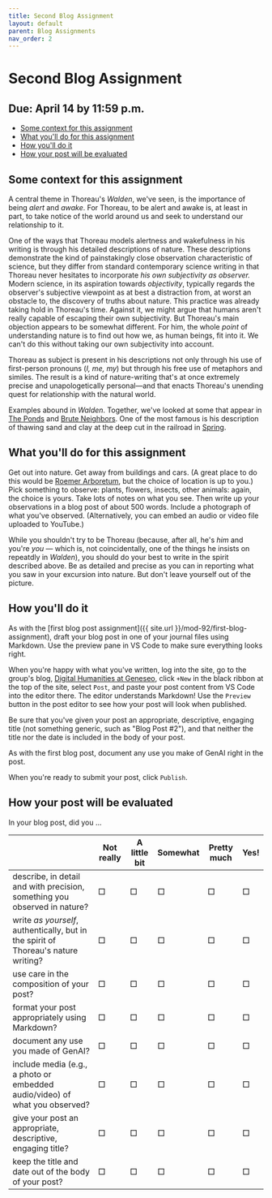 ```yaml
---
title: Second Blog Assignment
layout: default
parent: Blog Assignments
nav_order: 2
---
```


# Second Blog Assignment

## Due: April 14 by 11:59 p.m.

- [Some context for this assignment](#some-context-for-this-assignment)
- [What you'll do for this assignment](#what-youll-do-for-this-assignment)
- [How you'll do it](#how-youll-do-it)
- [How your post will be evaluated](#how-your-post-will-be-evaluated)

## Some context for this assignment

A central theme in Thoreau's *Walden*, we've seen, is the importance of being *alert* and *awake*. For Thoreau, to be alert and awake is, at least in part, to take notice of the world around us and seek to understand our relationship to it.

One of the ways that Thoreau models alertness and wakefulness in his writing is through his detailed descriptions of nature. These descriptions demonstrate the kind of painstakingly close observation characteristic of science, but they differ from standard contemporary science writing in that Thoreau never hesitates to incorporate *his own subjectivity as observer.* Modern science, in its aspiration towards *objectivity*, typically regards the observer's subjective viewpoint as at best a distraction from, at worst an obstacle to, the discovery of truths about nature. This practice was already taking hold in Thoreau's time. Against it, we might argue that humans aren't really capable of escaping their own subjectivity. But Thoreau's main objection appears to be somewhat different. For him, the whole *point* of understanding nature is to find out how we, as human beings, fit into it. We can't do this without taking our own subjectivity into account.

Thoreau as subject is present in his descriptions not only through his use of first-person pronouns (*I, me, my*) but through his free use of metaphors and similes. The result is a kind of nature-writing that's at once extremely precise and unapologetically personal&mdash;and that enacts Thoreau's unending quest for relationship with the natural world.

Examples abound in *Walden*. Together, we've looked at some that appear in [The Ponds](https://commons.digitalthoreau.org/walden/the-ponds/the-ponds-18-34/) and [Brute Neighbors](https://commons.digitalthoreau.org/walden/brute-neighbors/brute-neighbors-1-9/). One of the most famous is his description of thawing sand and clay at the deep cut in the railroad in [Spring](https://commons.digitalthoreau.org/walden/spring/spring-1-13/#pFpgmmdttotfwtsacaifdsoadcortIpmwvpnvcslstnfebrmmhbgmsrwiTwedfvrccmwlWfcosedwbfsllsbsoiwnbsbIsoioaeshpohlctvAftslovmhpsfdrayltllitslarclpbfblbea).


## What you'll do for this assignment

Get out into nature. Get away from buildings and cars. (A great place to do this would be [Roemer Arboretum](https://www.geneseo.edu/arboretum), but the choice of location is up to you.) Pick something to observe: plants, flowers, insects, other animals: again, the choice is yours. Take lots of notes on what you see. Then write up your observations in a blog post of about 500 words. Include a photograph of what you've observed. (Alternatively, you can embed an audio or video file uploaded to YouTube.)

While you shouldn't try to be Thoreau (because, after all, he's *him* and you're *you* — which is, not coincidentally, one of the things he insists on repeatdly in *Walden*), you should do your best to write in the spirit described above. Be as detailed and precise as you can in reporting what you saw in your excursion into nature. But don't leave yourself out of the picture.

## How you'll do it

As with the [first blog post assignment]({{ site.url }}/mod-92/first-blog-assignment), draft your blog post in one of your journal files using Markdown. Use the preview pane in VS Code to make sure everything looks right.

When you're happy with what you've written, log into the site, go to the group's blog, [Digital Humanities at Geneseo](https://dh.sunygeneseoenglish.org/), click `+New` in the black ribbon at the top of the site, select `Post`, and paste your post content from VS Code into the editor there. The editor understands Markdown! Use the `Preview` button in the post editor to see how your post will look when published.

Be sure that you've given your post an appropriate, descriptive, engaging title (not something generic, such as "Blog Post #2"), and that neither the title nor the date is included in the body of your post.

As with the first blog post, document any use you make of GenAI right in the post.

When you're ready to submit your post, click `Publish`.

## How your post will be evaluated

In your blog post, did you &hellip;

|   | Not really | A little bit | Somewhat | Pretty much | Yes! |
| - | ---------- | ------------ | -------- | ----------- | ---- |
| describe, in detail and with precision, something you observed in nature? | &#x25A1; | &#x25A1; | &#x25A1; | &#x25A1; | &#x25A1; |
| write *as yourself*, authentically, but in the spirit of Thoreau's nature writing? | &#x25A1; | &#x25A1; | &#x25A1; | &#x25A1; | &#x25A1; |
| use care in the composition of your post? | &#x25A1; | &#x25A1; | &#x25A1; | &#x25A1; | &#x25A1; |
| format your post appropriately using Markdown? | &#x25A1; | &#x25A1; | &#x25A1; | &#x25A1; | &#x25A1; |
| document any use you made of GenAI? | &#x25A1; | &#x25A1; | &#x25A1; | &#x25A1; | &#x25A1; |
| include media (e.g., a photo or embedded audio/video) of what you observed? | &#x25A1; | &#x25A1; | &#x25A1; | &#x25A1; | &#x25A1; |
| give your post an appropriate, descriptive, engaging title? | &#x25A1; | &#x25A1; | &#x25A1; | &#x25A1; | &#x25A1; |
| keep the title and date out of the body of your post? | &#x25A1; | &#x25A1; | &#x25A1; | &#x25A1; | &#x25A1; |